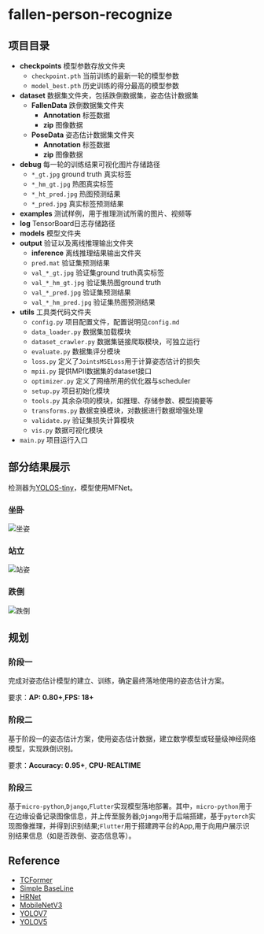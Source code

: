 # fallen-person-recognize
## 项目目录
+ **checkpoints** 模型参数存放文件夹
  + `checkpoint.pth` 当前训练的最新一轮的模型参数
  + `model_best.pth` 历史训练的得分最高的模型参数
+ **dataset** 数据集文件夹，包括跌倒数据集，姿态估计数据集
  + **FallenData** 跌倒数据集文件夹
    + **Annotation** 标签数据
    + **zip** 图像数据
  + **PoseData** 姿态估计数据集文件夹
    + **Annotation** 标签数据
    + **zip** 图像数据
+ **debug** 每一轮的训练结果可视化图片存储路径
  + `*_gt.jpg` ground truth 真实标签
  + `*_hm_gt.jpg` 热图真实标签
  + `*_ht_pred.jpg` 热图预测结果
  + `*_pred.jpg` 真实标签预测结果
+ **examples** 测试样例，用于推理测试所需的图片、视频等
+ **log** TensorBoard日志存储路径
+ **models** 模型文件夹
+ **output** 验证以及离线推理输出文件夹
  + **inference** 离线推理结果输出文件夹
  + `pred.mat` 验证集预测结果
  + `val_*_gt.jpg` 验证集ground truth真实标签
  + `val_*_hm_gt.jpg` 验证集热图ground truth
  + `val_*_pred.jpg` 验证集预测结果
  + `val_*_hm_pred.jpg` 验证集热图预测结果
+ **utils** 工具类代码文件夹
  + `config.py` 项目配置文件，配置说明见`config.md`
  + `data_loader.py` 数据集加载模块
  + `dataset_crawler.py` 数据集链接爬取模块，可独立运行
  + `evaluate.py` 数据集评分模块
  + `loss.py` 定义了`JointsMSELoss`用于计算姿态估计的损失
  + `mpii.py` 提供MPII数据集的dataset接口
  + `optimizer.py` 定义了网络所用的优化器与scheduler
  + `setup.py` 项目初始化模块
  + `tools.py` 其余杂项的模块，如推理、存储参数、模型摘要等
  + `transforms.py` 数据变换模块，对数据进行数据增强处理
  + `validate.py` 验证集损失计算模块
  + `vis.py` 数据可视化模块    
+ `main.py` 项目运行入口

## 部分结果展示
 检测器为[YOLOS-tiny](https://huggingface.co/hustvl/yolos-tiny)，模型使用MFNet。
### 坐卧
![坐姿](https://github.com/qhtLucifer/fallen-person-recognize/blob/main/examples/sit-pose-estimation.png)
### 站立

![站姿](https://github.com/qhtLucifer/fallen-person-recognize/blob/main/examples/stand-pose-estimation.png)
### 跌倒
![跌倒](https://github.com/qhtLucifer/fallen-person-recognize/blob/main/examples/fallen-pose-estimation.png)

<!-- # 当前模型对比
| 模型名称           | Params     | MACs       | AP       | FPS      |
| ------------------ | ---------- | ---------- | -------- | -------- |
| MobileNetV3-normal | **5.285M** | **3.814G** | 0.65     | **28.5** |
| MobileNetV3-large  | 10.871M    | 4.053G     | 0.76     | 22.7     |
| TCFormer           | 25.624M    | 6.535G     | **0.82** | 9.4      |
| MFNet-normal       | 5.464M     | 8.841G     | 0.68     | 23.8     | -->
## 规划
### 阶段一
完成对姿态估计模型的建立、训练，确定最终落地使用的姿态估计方案。
  
要求：**AP: 0.80+**,**FPS: 18+** 
### 阶段二
基于阶段一的姿态估计方案，使用姿态估计数据，建立数学模型或轻量级神经网络模型，实现跌倒识别。
  
要求：**Accuracy: 0.95+**, **CPU-REALTIME**

### 阶段三
基于`micro-python`,`Django`,`Flutter`实现模型落地部署。其中，`micro-python`用于在边缘设备记录图像信息，并上传至服务器;`Django`用于后端搭建，基于`pytorch`实现图像推理，并得到识别结果;`Flutter`用于搭建跨平台的App,用于向用户展示识别结果信息（如是否跌倒、姿态信息等）。
## Reference
+ [TCFormer](https://arxiv.org/pdf/2204.08680.pdf)
+ [Simple BaseLine](https://arxiv.org/pdf/1804.06208.pdf)
+ [HRNet](https://arxiv.org/pdf/1902.09212.pdf)
+ [MobileNetV3](https://openaccess.thecvf.com/content_ICCV_2019/papers/Howard_Searching_for_MobileNetV3_ICCV_2019_paper.pdf)
+ [YOLOV7](https://arxiv.org/pdf/2207.02696.pdf)
+ [YOLOV5](https://github.com/ultralytics/yolov5)